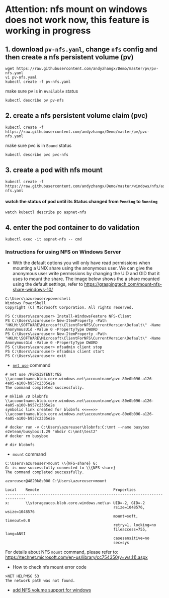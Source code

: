 # Attention: nfs mount on windows does not work now, this feature is working in progress
## 1. download `pv-nfs.yaml`, change `nfs` config and then create a nfs persistent volume (pv)
```console
wget https://raw.githubusercontent.com/andyzhangx/Demo/master/pv/pv-nfs.yaml
vi pv-nfs.yaml
kubectl create -f pv-nfs.yaml
```

make sure pv is in `Available` status
```console
kubectl describe pv pv-nfs
```

## 2. create a nfs persistent volume claim (pvc)
```console
kubectl create -f https://raw.githubusercontent.com/andyzhangx/Demo/master/pv/pvc-nfs.yaml
```

make sure pvc is in `Bound` status
```console
kubectl describe pvc pvc-nfs
```

## 3. create a pod with nfs mount
```console
kubectl create -f https://raw.githubusercontent.com/andyzhangx/Demo/master/windows/nfs/aspnet-nfs.yaml
```

#### watch the status of pod until its Status changed from `Pending` to `Running`
```console
watch kubectl describe po aspnet-nfs
```

## 4. enter the pod container to do validation
```console
kubectl exec -it aspnet-nfs -- cmd
```

### Instructions for using NFS on Windows Server

 - With the default options you will only have read permissions when mounting a UNIX share using the anonymous user. We can give the anonymous user write permissions by changing the UID and GID that it uses to mount the share. The image below shows the a share mounted using the default settings, refer to https://graspingtech.com/mount-nfs-share-windows-10/

```
C:\Users\azureuser>powershell
Windows PowerShell
Copyright (C) Microsoft Corporation. All rights reserved.

PS C:\Users\azureuser> Install-WindowsFeature NFS-Client
PS C:\Users\azureuser> New-ItemProperty -Path "HKLM:\SOFTWARE\Microsoft\ClientForNFS\CurrentVersion\Default\" -Name AnonymousUid -Value 0 -PropertyType DWORD
PS C:\Users\azureuser> New-ItemProperty -Path "HKLM:\SOFTWARE\Microsoft\ClientForNFS\CurrentVersion\Default\" -Name AnonymousGid -Value 0 -PropertyType DWORD
PS C:\Users\azureuser> nfsadmin client stop
PS C:\Users\azureuser> nfsadmin client start
PS C:\Users\azureuser> exit
```
 - [`net use`](https://www.windowscommandline.com/net-use/) command
```
# net use /PERSISTENT:YES \\accountname.blob.core.windows.net\accountname\pvc-80e0b096-a126-4a05-a100-b957c2335e2e
The command completed successfully.

# mklink /D blobnfs \\accountname.blob.core.windows.net\accountname\pvc-80e0b096-a126-4a05-a100-b957c2335e2e
symbolic link created for blobnfs <<===>> \\accountname.blob.core.windows.net\accountname\pvc-80e0b096-a126-4a05-a100-b957c2335e2e

# docker run -v C:\Users\azureuser\blobnfs:C:\mnt --name busybox e2eteam/busybox:1.29 "mkdir C:\mnt\test2"
# docker rm busybox

# dir blobnfs
```

 - `mount` command
```
C:\Users\azureuser>mount \\{NFS-share} G:
G: is now successfully connected to \\{NFS-share}
The command completed successfully.

azureuser@4820k8s000 C:\Users\azureuser>mount

Local    Remote                                 Properties
-------------------------------------------------------------------------------
x:       \\storageacco.blob.core.windows.net\a~ UID=-2, GID=-2
                                                rsize=1048576, wsize=1048576
                                                mount=soft, timeout=0.8
                                                retry=1, locking=no
                                                fileaccess=755, lang=ANSI
                                                casesensitive=no
                                                sec=sys

```
For details about NFS `mount` command, please refer to: https://technet.microsoft.com/en-us/library/cc754350(v=ws.11).aspx

 - How to check nfs mount error code
 ```console
 >NET HELPMSG 53
The network path was not found.

 ```

 - [add NFS volume support for windows](https://github.com/kubernetes/kubernetes/issues/56188#issuecomment-459194116)

